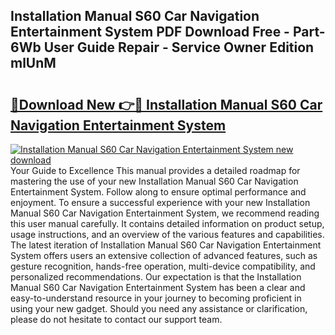 ## Installation Manual S60 Car Navigation Entertainment System PDF Download Free - Part-6Wb User Guide Repair - Service Owner Edition mlUnM

# <h2><a href="http://bc71637.oget.top/?id=Installation+Manual+S60+Car+Navigation+Entertainment+System">🔗Download New 👉🔴 Installation Manual S60 Car Navigation Entertainment System</a></h2>

[![Installation Manual S60 Car Navigation Entertainment System new download](https://i.imgur.com/5g1atiW.png)](http://bc71637.oget.top/?id=Installation+Manual+S60+Car+Navigation+Entertainment+System)
Your Guide to Excellence This manual provides a detailed roadmap for mastering the use of your new Installation Manual S60 Car Navigation Entertainment System. Follow along to ensure optimal performance and enjoyment. To ensure a successful experience with your new Installation Manual S60 Car Navigation Entertainment System, we recommend reading this user manual carefully. It contains detailed information on product setup, usage instructions, and an overview of the various features and capabilities. The latest iteration of Installation Manual S60 Car Navigation Entertainment System offers users an extensive collection of advanced features, such as gesture recognition, hands-free operation, multi-device compatibility, and personalized recommendations. Our expectation is that the Installation Manual S60 Car Navigation Entertainment System has been a clear and easy-to-understand resource in your journey to becoming proficient in using your new gadget. Should you need any assistance or clarification, please do not hesitate to contact our support team.
